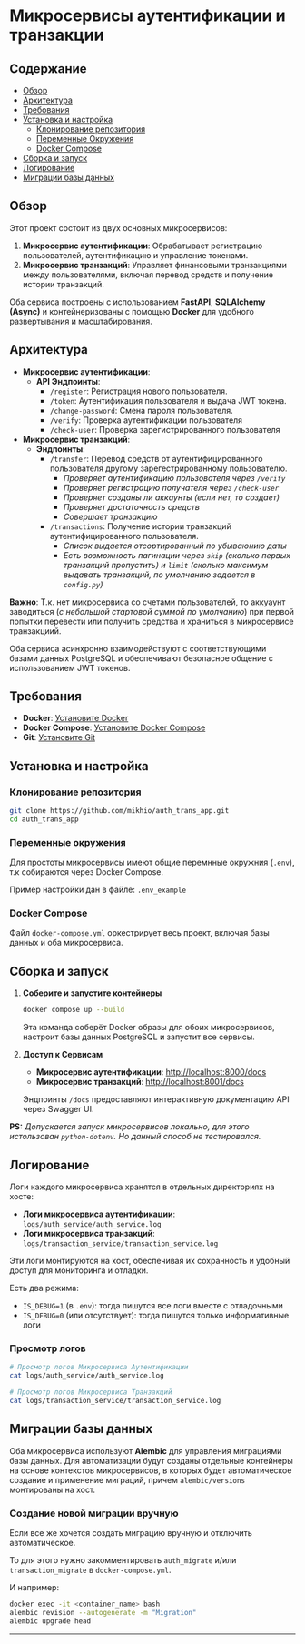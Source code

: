 # Микросервисы аутентификации и транзакции

## Содержание

- [Обзор](#обзор)
- [Архитектура](#архитектура)
- [Требования](#требования)
- [Установка и настройка](#установка-и-настройка)
  - [Клонирование репозитория](#клонирование-репозитория)
  - [Переменные Окружения](#переменные-окружения)
  - [Docker Compose](#docker-compose)
- [Сборка и запуск](#запуск-сервисов)
- [Логирование](#логирование)
- [Миграции базы данных](#миграции-базы-данных)

## Обзор

Этот проект состоит из двух основных микросервисов:

1. **Микросервис аутентификации**: Обрабатывает регистрацию пользователей, аутентификацию и управление токенами.
2. **Микросервис транзакций**: Управляет финансовыми транзакциями между пользователями, включая перевод средств и получение истории транзакций.

Оба сервиса построены с использованием **FastAPI**, **SQLAlchemy (Async)** и контейнеризованы с помощью **Docker** для удобного развертывания и масштабирования.

## Архитектура

- **Микросервис аутентификации**:
  - **API Эндпоинты**:
    - `/register`: Регистрация нового пользователя.
    - `/token`: Аутентификация пользователя и выдача JWT токена.
    - `/change-password`: Смена пароля пользователя.
    - `/verify`: Проверка аутентификации пользователя
    - `/check-user`: Проверка зарегистрированного пользователя
- **Микросервис транзакций**:
  - **Эндпоинты**:
    - `/transfer`: Перевод средств от аутентифицированного пользователя другому зарегестрированному пользователю.
      - *Проверяет аутентификацию пользователя через `/verify`*
      - *Проверяет регистрацию получателя через `/check-user`*
      - *Проверяет созданы ли аккаунты (если нет, то создает)*
      - *Проверяет достаточность средств*
      - *Совершает транзакцию*
    - `/transactions`: Получение истории транзакций аутентифицированного пользователя.
      - *Список выдается отсортированный по убываюнию даты*
      - *Есть возможность пагинации через `skip` (сколько первых транзакций пропустить) и `limit` (сколько максимум выдавать транзакций, по умолчанию задается в `config.py`)*

**Важно**: Т.к. нет микросервиса со счетами пользователей, то аккуаунт заводиться (_с небольшой стартовой суммой по умолчанию_) при первой попытки перевести или получить средства и храниться в микросервисе транзакциий. 

Оба сервиса асинхронно взаимодействуют с соответствующими базами данных PostgreSQL и обеспечивают безопасное общение с использованием JWT токенов.

## Требования

- **Docker**: [Установите Docker](https://docs.docker.com/get-docker/)
- **Docker Compose**: [Установите Docker Compose](https://docs.docker.com/compose/install/)
- **Git**: [Установите Git](https://git-scm.com/downloads)

## Установка и настройка

### Клонирование репозитория

```bash
git clone https://github.com/mikhio/auth_trans_app.git 
cd auth_trans_app 
```

### Переменные окружения

Для простоты микросервисы имеют общие перемнные окружния (`.env`), т.к
собираются через Docker Compose.

Пример настройки дан в файле: `.env_example`

### Docker Compose

Файл `docker-compose.yml` оркестрирует весь проект, включая базы данных и оба микросервиса.

## Сборка и запуск

1. **Соберите и запустите контейнеры**

    ```bash
    docker compose up --build
    ```

    Эта команда соберёт Docker образы для обоих микросервисов, настроит базы данных PostgreSQL и запустит все сервисы.

2. **Доступ к Сервисам**

    - **Микросервис аутентификации**: [http://localhost:8000/docs](http://localhost:8000/docs)
    - **Микросервис транзакций**: [http://localhost:8001/docs](http://localhost:8001/docs)

    Эндпоинты `/docs` предоставляют интерактивную документацию API через Swagger UI.

**PS:** *Допускается запуск микросервисов локально, для этого истользован `python-dotenv`. Но данный способ не тестировался.*

## Логирование

Логи каждого микросервиса хранятся в отдельных директориях на хосте:

- **Логи микросервиса аутентификации**: `logs/auth_service/auth_service.log`
- **Логи микросервиса транзакций**: `logs/transaction_service/transaction_service.log`

Эти логи монтируются на хост, обеспечивая их сохранность и удобный доступ для мониторинга и отладки.

Есть два режима:
- `IS_DEBUG=1` (в `.env`): тогда пишутся все логи вместе с отладочными
- `IS_DEBUG=0` (или отсутствует): тогда пишутся только информативные логи

### Просмотр логов

```bash
# Просмотр логов Микросервиса Аутентификации
cat logs/auth_service/auth_service.log

# Просмотр логов Микросервиса Транзакций
cat logs/transaction_service/transaction_service.log
```

## Миграции базы данных

Оба микросервиса используют **Alembic** для управления миграциями базы данных.
Для автоматизации будут созданы отдельные контейнеры на основе контекстов микросервисов,
в которых будет автоматическое создание и применение миграций, причем `alembic/versions`
монтированы на хост.


### Создание новой миграции вручную
Если все же хочется создать миграцию вручную и отключить автоматическое.

То для этого нужно закомментировать `auth_migrate` и/или `transaction_migrate` в
`docker-compose.yml`.

И например:

```bash
docker exec -it <container_name> bash
alembic revision --autogenerate -m "Migration"
alembic upgrade head
```
---